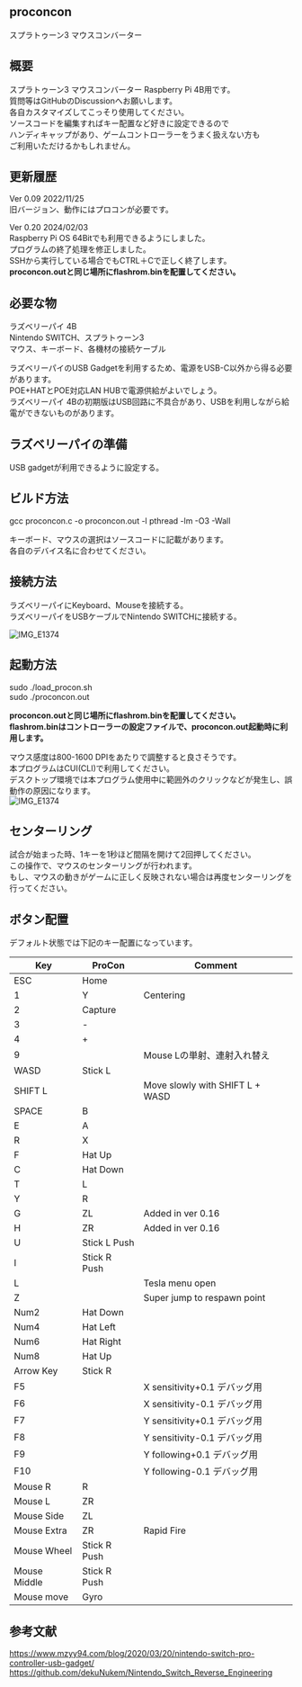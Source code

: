 ## proconcon
スプラトゥーン3 マウスコンバーター  

## 概要
スプラトゥーン3 マウスコンバーター Raspberry Pi 4B用です。  
質問等はGitHubのDiscussionへお願いします。  
各自カスタマイズしてこっそり使用してください。  
ソースコードを編集すればキー配置など好きに設定できるので  
ハンディキャップがあり、ゲームコントローラーをうまく扱えない方も  
ご利用いただけるかもしれません。  
    
## 更新履歴  
Ver 0.09 2022/11/25  
旧バージョン、動作にはプロコンが必要です。  
  
Ver 0.20 2024/02/03    
Raspberry Pi OS 64Bitでも利用できるようにしました。  
プログラムの終了処理を修正しました。  
SSHから実行している場合でもCTRL＋Cで正しく終了します。  
**proconcon.outと同じ場所にflashrom.binを配置してください。**   
    
## 必要な物
ラズベリーパイ 4B     
Nintendo SWITCH、スプラトゥーン3  
マウス、キーボード、各機材の接続ケーブル  
  
ラズベリーパイのUSB Gadgetを利用するため、電源をUSB-C以外から得る必要があります。  
POE+HATとPOE対応LAN HUBで電源供給がよいでしょう。  
ラズベリーパイ 4Bの初期版はUSB回路に不具合があり、USBを利用しながら給電ができないものがあります。  
    
## ラズベリーパイの準備
USB gadgetが利用できるように設定する。  
  
## ビルド方法
gcc proconcon.c -o proconcon.out -l pthread -lm -O3 -Wall  
  
キーボード、マウスの選択はソースコードに記載があります。  
各自のデバイス名に合わせてください。  
  
## 接続方法
ラズベリーパイにKeyboard、Mouseを接続する。  
ラズベリーパイをUSBケーブルでNintendo SWITCHに接続する。  
  
![IMG_E1374](https://user-images.githubusercontent.com/83897755/204125349-ef4d7021-fbfd-4df3-9745-1a1058430d0c.jpg)
  
## 起動方法
sudo ./load_procon.sh  
sudo ./proconcon.out  

**proconcon.outと同じ場所にflashrom.binを配置してください。**  
**flashrom.binはコントローラーの設定ファイルで、proconcon.out起動時に利用します。** 
  
マウス感度は800-1600 DPIをあたりで調整すると良さそうです。  
本プログラムはCUI(CLI)で利用してください。  
デスクトップ環境では本プログラム使用中に範囲外のクリックなどが発生し、誤動作の原因になります。  
![IMG_E1374](https://user-images.githubusercontent.com/83897755/204680187-3678ed45-c9b6-499e-8ff4-b0cc18fd81f5.jpg)  
    
## センターリング  
試合が始まった時、1キーを1秒ほど間隔を開けて2回押してください。  
この操作で、マウスのセンターリングが行われます。  
もし、マウスの動きがゲームに正しく反映されない場合は再度センターリングを行ってください。  

## ボタン配置
デフォルト状態では下記のキー配置になっています。  

| Key           | ProCon        | Comment                                           |  
| ------------- | ------------- | ------------------------------------------------- |  
| ESC           | Home          |                                                   |
| 1             | Y             | Centering                                          |  
| 2             | Capture       |                                                   |  
| 3             | -             |                                                   |  
| 4             | +             |                                                   | 
| 9             |               | Mouse Lの単射、連射入れ替え                        | 
| WASD          | Stick L       |                                                   | 
| SHIFT L       |               | Move slowly with SHIFT L + WASD                   | 
| SPACE         | B             |                                                   |
| E             | A             |                                                   | 
| R             | X             |                                                   | 
| F             | Hat Up        |                                                   | 
| C             | Hat Down      |                                                   | 
| T             | L             |                                                   | 
| Y             | R             |                                                   | 
| G             | ZL            | Added in ver 0.16                                 | 
| H             | ZR            | Added in ver 0.16                                 | 
| U             | Stick L Push  |                                                   | 
| I             | Stick R Push  |                                                   | 
| L             |               | Tesla menu open                                   | 
| Z             |               | Super jump to respawn point                     | 
| Num2          | Hat Down      |                                                   | 
| Num4          | Hat Left      |                                                   | 
| Num6          | Hat Right     |                                                   | 
| Num8          | Hat Up        |                                                   | 
| Arrow Key     | Stick R       |                                                   | 
| F5            |               | X sensitivity+0.1 デバッグ用                       | 
| F6            |               | X sensitivity-0.1 デバッグ用                       | 
| F7            |               | Y sensitivity+0.1 デバッグ用                       | 
| F8            |               | Y sensitivity-0.1 デバッグ用                       | 
| F9            |               | Y following+0.1 デバッグ用                       | 
| F10           |               | Y following-0.1 デバッグ用                       | 
| Mouse R       | R             |                                                   | 
| Mouse L       | ZR            |                                                   | 
| Mouse Side    | ZL            |                                                   | 
| Mouse Extra   | ZR            | Rapid Fire                                       | 
| Mouse Wheel   | Stick R Push  |                                                   | 
| Mouse Middle  | Stick R Push  |                                                   | 
| Mouse move    | Gyro          |                                                   | 

  
## 参考文献
https://www.mzyy94.com/blog/2020/03/20/nintendo-switch-pro-controller-usb-gadget/  
https://github.com/dekuNukem/Nintendo_Switch_Reverse_Engineering  
